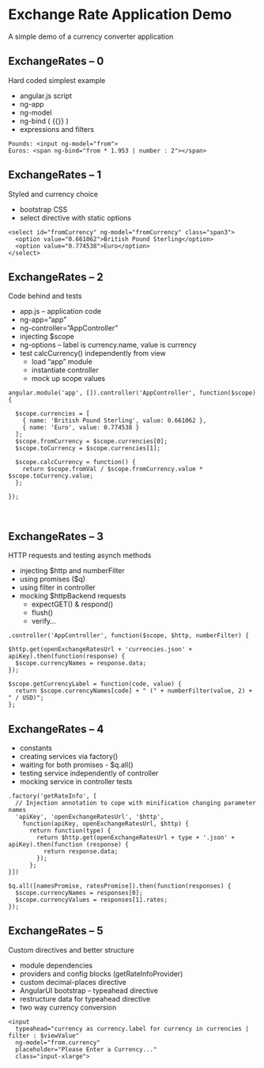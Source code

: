 # Exchange Rate Application Demo
A simple demo of a currency converter application

## ExchangeRates – 0
Hard coded simplest example

  * angular.js script
  * ng-app
  * ng-model
  * ng-bind ( {{}} )
  * expressions and filters


```
Pounds: <input ng-model="from">
Euros: <span ng-bind="from * 1.953 | number : 2"></span>
```  

## ExchangeRates – 1
Styled and currency choice
  * bootstrap CSS
  * select directive with static options


```
<select id="fromCurrency" ng-model="fromCurrency" class="span3">
  <option value="0.661062">British Pound Sterling</option>
  <option value="0.774538">Euro</option>
</select>
```

## ExchangeRates – 2
Code behind and tests
  * app.js – application code
  * ng-app=”app”
  * ng-controller=”AppController”
  * injecting $scope
  * ng-options – label is currency.name, value is currency
  * test calcCurrency() independently from view
    * load “app” module
    * instantiate controller
    * mock up scope values


```
angular.module('app', []).controller('AppController', function($scope) {

  $scope.currencies = [
    { name: 'British Pound Sterling', value: 0.661062 },
    { name: 'Euro', value: 0.774538 }
  ];
  $scope.fromCurrency = $scope.currencies[0];
  $scope.toCurrency = $scope.currencies[1];

  $scope.calcCurrency = function() {
    return $scope.fromVal / $scope.fromCurrency.value * $scope.toCurrency.value;
  };

});
```
 
## ExchangeRates – 3
HTTP requests and testing asynch methods
  * injecting $http and numberFilter
  * using promises ($q)
  * using filter in controller
  * mocking $httpBackend requests
    * expectGET() & respond()
    * flush()
    * verify…


```
.controller('AppController', function($scope, $http, numberFilter) {
```

```
$http.get(openExchangeRatesUrl + 'currencies.json' + apiKey).then(function(response) {
  $scope.currencyNames = response.data;
});
```

```
$scope.getCurrencyLabel = function(code, value) {
  return $scope.currencyNames[code] + " (" + numberFilter(value, 2) + " / USD)";
};
```

## ExchangeRates – 4
  * constants
  * creating services via factory()
  * waiting for both promises - $q.all()
  * testing service independently of controller
  * mocking service in controller tests


```
.factory('getRateInfo', [
  // Injection annotation to cope with minification changing parameter names
  'apiKey', 'openExchangeRatesUrl', '$http',
    function(apiKey, openExchangeRatesUrl, $http) {
      return function(type) {
        return $http.get(openExchangeRatesUrl + type + '.json' + apiKey).then(function (response) {
          return response.data;
        });
      };
}])
```

```
$q.all([namesPromise, ratesPromise]).then(function(responses) {
  $scope.currencyNames = responses[0];
  $scope.currencyValues = responses[1].rates;
});
```

## ExchangeRates – 5
Custom directives and better structure
  * module dependencies
  * providers and config blocks (getRateInfoProvider)
  * custom decimal-places directive
  * AngularUI bootstrap – typeahead directive
  * restructure data for typeahead directive
  * two way currency conversion

```
<input
  typeahead="currency as currency.label for currency in currencies | filter : $viewValue"
  ng-model="from.currency"
  placeholder="Please Enter a Currency..."
  class="input-xlarge">
```
